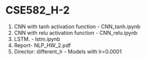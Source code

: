 # CSE582_H-2

1. CNN with tanh activation function - CNN_tanh.ipynb
2. CNN with relu activation function - CNN_relu.ipynb
3. LSTM. - lstm.ipynb
4. Report- NLP_HW_2.pdf
5. Director: different_lr - Models with lr=0.0001
